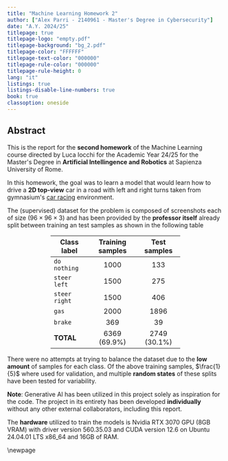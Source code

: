 ```yaml
---
title: "Machine Learning Homework 2"
author: ["Alex Parri - 2140961 - Master's Degree in Cybersecurity"]
date: "A.Y. 2024/25"
titlepage: true
titlepage-logo: "empty.pdf"
titlepage-background: "bg_2.pdf"
titlepage-color: "FFFFFF"
titlepage-text-color: "000000"
titlepage-rule-color: "000000"
titlepage-rule-height: 0
lang: "it"
listings: true
listings-disable-line-numbers: true
book: true
classoption: oneside
---
```


## Abstract

This is the report for the **second homework** of the Machine Learning course directed by Luca Iocchi for the Academic Year 24/25 for the Master's Degree in **Artificial Intellingence and Robotics** at Sapienza University of Rome.

In this homework, the goal was to learn a model that would learn how to drive a **2D top-view** car in a road with left and right turns taken from gymnasium's [car racing](https://gymnasium.farama.org/environments/box2d/car_racing/) environment.

The (supervised) dataset for the problem is composed of screenshots each of size $(96 \times 96 \times 3)$ and has been provided by the **professor itself** already split between training an test samples as shown in the following table

<div style="margin-left: auto;
            margin-right: auto;
            width: 60%">

| Class label     |  Training samples    | Test samples  |
|  ---          | :---:           | :---:   |
| `do nothing` | 1000 | 133 |
| `steer left` | 1500 | 275 |  
| `steer right` | 1500 | 406 |  
| `gas` | 2000 | 1896 |
| `brake` | 369 | 39 | 
| **TOTAL** | 6369 (69.9%) | 2749 (30.1%)

</div>

There were no attempts at trying to balance the dataset due to the **low amount** of samples for each class. Of the above training samples, $\frac{1}{5}$ where used for validation, and multiple **random states** of these splits have been tested for variability.

**Note**: Generative AI has been utilized in this project solely as inspiration for the code. The project in its entirety has been developed **individually** without any other external collaborators, including this report.

The **hardware** utilized to train the models is Nvidia RTX 3070 GPU (8GB VRAM) with driver version 560.35.03 and CUDA version 12.6 on Ubuntu 24.04.01 LTS x86_64 and 16GB of RAM.

\newpage
